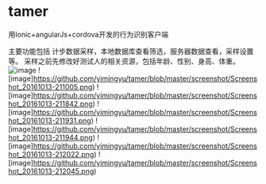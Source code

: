# tamer
用Ionic+angularJs+cordova开发的行为识别客户端

主要功能包括 计步数据采样，本地数据库查看筛选，服务器数据查看，采样设置等。
采样之前先修改好测试人的相关资源，包括年龄、性别、身高、体重。
![image](https://github.com/yimingyu/tamer/blob/master/screenshot/Screenshot_20161013-210935.png)
![image]https://github.com/yimingyu/tamer/blob/master/screenshot/Screenshot_20161013-211005.png)
![image]https://github.com/yimingyu/tamer/blob/master/screenshot/Screenshot_20161013-211842.png)
![image]https://github.com/yimingyu/tamer/blob/master/screenshot/Screenshot_20161013-211931.png)
![image]https://github.com/yimingyu/tamer/blob/master/screenshot/Screenshot_20161013-211944.png)
![image]https://github.com/yimingyu/tamer/blob/master/screenshot/Screenshot_20161013-212022.png)
![image]https://github.com/yimingyu/tamer/blob/master/screenshot/Screenshot_20161013-212045.png)


